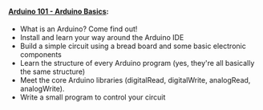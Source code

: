 #### [Arduino 101 - Arduino Basics](https://github.com/lovelandcreatorspace/presentations/tree/master/arduino/101):

* What is an Arduino? Come find out!
* Install and learn your way around the Arduino IDE
* Build a simple circuit using a bread board and some basic electronic components
* Learn the structure of every Arduino program (yes, they're all basically the same structure)
* Meet the core Arduino libraries (digitalRead, digitalWrite, analogRead, analogWrite).
* Write a small program to control your circuit


